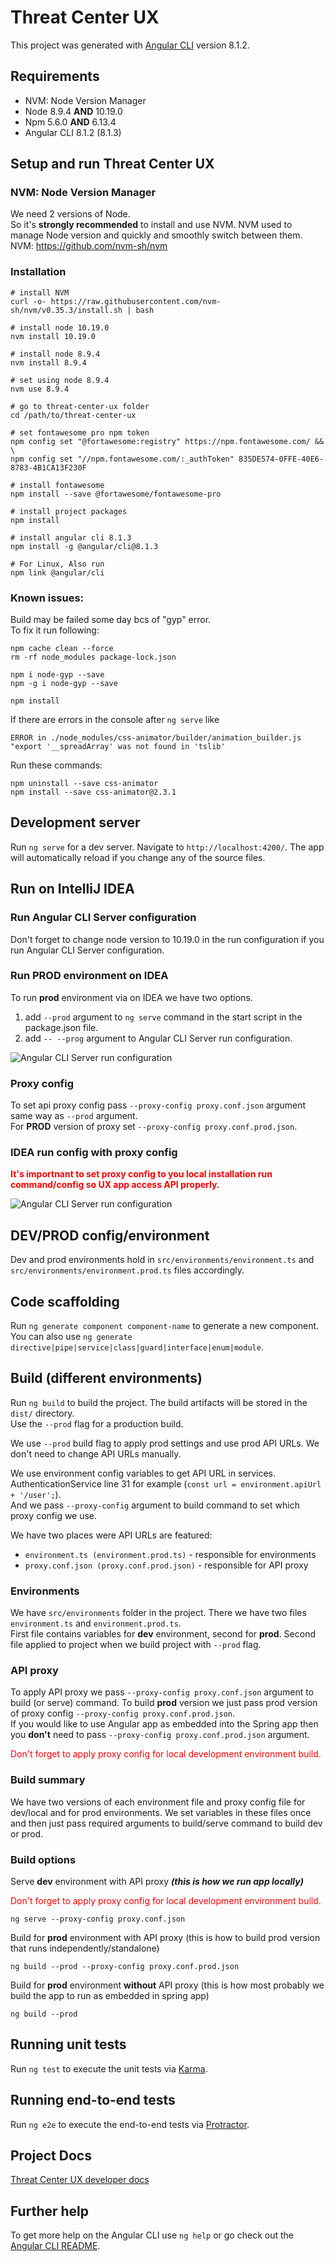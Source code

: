 # Threat Center UX 

This project was generated with [Angular CLI](https://github.com/angular/angular-cli) version 8.1.2.

## Requirements

- NVM: Node Version Manager
- Node 8.9.4 **AND** 10.19.0
- Npm 5.6.0 **AND** 6.13.4
- Angular CLI 8.1.2 (8.1.3)  



## Setup and run Threat Center UX

### NVM: Node Version Manager

We need 2 versions of Node.  
So it's **strongly recommended** to install and use NVM. 
NVM used to manage Node version and quickly and smoothly switch between them.  
NVM: https://github.com/nvm-sh/nvm



### Installation

    # install NVM
    curl -o- https://raw.githubusercontent.com/nvm-sh/nvm/v0.35.3/install.sh | bash
    
    # install node 10.19.0
    nvm install 10.19.0
    
    # install node 8.9.4
    nvm install 8.9.4
    
    # set using node 8.9.4
    nvm use 8.9.4
    
    # go to threat-center-ux folder
    cd /path/to/threat-center-ux
    
    # set fontawesome pro npm token
    npm config set "@fortawesome:registry" https://npm.fontawesome.com/ && \
    npm config set "//npm.fontawesome.com/:_authToken" 835DE574-0FFE-40E6-8783-4B1CA13F230F
    
    # install fontawesome
    npm install --save @fortawesome/fontawesome-pro
    
    # install project packages
    npm install
    
    # install angular cli 8.1.3
    npm install -g @angular/cli@8.1.3
    
    # For Linux, Also run
    npm link @angular/cli

### Known issues:  

Build may be failed some day bcs of "gyp" error.  
To fix it run following:  

    npm cache clean --force
    rm -rf node_modules package-lock.json
    
    npm i node-gyp --save
    npm -g i node-gyp --save
    
    npm install

If there are errors in the console after `ng serve` like

    ERROR in ./node_modules/css-animator/builder/animation_builder.js
    "export '__spreadArray' was not found in 'tslib'

Run these commands:

    npm uninstall --save css-animator
    npm install --save css-animator@2.3.1

## Development server

Run `ng serve` for a dev server. Navigate to `http://localhost:4200/`. The app will automatically reload if you change any of the source files.



## Run on IntelliJ IDEA

### Run Angular CLI Server configuration

Don't forget to change node version to 10.19.0 in the run configuration if you run Angular CLI Server configuration.

### Run PROD environment on IDEA

To run **prod** environment via on IDEA we have two options.  
1. add `--prod` argument to `ng serve` command in the  start script in the package.json file.
2. add `-- --prog` argument to Angular CLI Server run configuration.

<img alt="Angular CLI Server run configuration" src="https://github.com/threatrix/threat-center-ux/blob/master/angular-cli-server.png">

### Proxy config

To set api proxy config pass `--proxy-config proxy.conf.json` argument same way as `--prod` argument.  
For **PROD** version of proxy set `--proxy-config proxy.conf.prod.json`.

### IDEA run config with proxy config

<font color='red'>**It's importnant to set proxy config to you local installation run command/config so UX app access API properly.**</font>  

<img alt="Angular CLI Server run configuration" src="https://github.com/threatrix/threat-center-ux/blob/master/angular-proxy-settings.png">



## DEV/PROD config/environment

Dev and prod environments  hold in `src/environments/environment.ts` and `src/environments/environment.prod.ts` files accordingly.


## Code scaffolding

Run `ng generate component component-name` to generate a new component. You can also use `ng generate directive|pipe|service|class|guard|interface|enum|module`.

## Build (different environments)

Run `ng build` to build the project. The build artifacts will be stored in the `dist/` directory.  
Use the `--prod` flag for a production build.

We use `--prod` build flag to apply prod settings and use prod API URLs. We don't need to change API URLs manually.  

We use environment config variables to get API URL in services. AuthenticationService line 31 for example (`const url = environment.apiUrl + '/user';`).  
And we pass `--proxy-config` argument to build command to set which proxy config we use.

We have two places were API URLs are featured: 
- `environment.ts (environment.prod.ts)` - responsible for environments
- `proxy.conf.json (proxy.conf.prod.json)` - responsible for API proxy

### Environments  
We have `src/environments` folder in the project. There we have two files `environment.ts` and `environment.prod.ts`.  
First file contains variables for **dev** environment, second for **prod**. Second file applied to project when we build project with `--prod` flag.

### API proxy  
To apply API proxy we pass `--proxy-config proxy.conf.json` argument to build (or serve) command. To build **prod** version we just pass prod version of proxy config `--proxy-config proxy.conf.prod.json`.  
If you would like to use Angular app as embedded into the Spring app then you **don't** need to pass `--proxy-config proxy.conf.prod.json` argument.

<font color='red'>Don't forget to apply proxy config for local development environment build.</font>

### Build summary  
We have two versions of each environment file and proxy config file for dev/local and for prod environments. We set variables in these files once and then just pass required arguments to build/serve command to build dev or prod.

### Build options  
Serve **dev** environment with API proxy  **_(this is how we run app locally)_**

<font color='red'>Don't forget to apply proxy config for local development environment build.</font>

    ng serve --proxy-config proxy.conf.json

Build for **prod** environment with API proxy  (this is how to build prod version that runs independently/standalone)

    ng build --prod --proxy-config proxy.conf.prod.json

Build for **prod** environment **without** API proxy  (this is how most probably we build the app to run as embedded in spring app)

    ng build --prod



## Running unit tests

Run `ng test` to execute the unit tests via [Karma](https://karma-runner.github.io).

## Running end-to-end tests

Run `ng e2e` to execute the end-to-end tests via [Protractor](http://www.protractortest.org/).

## Project Docs

[Threat Center UX developer docs](docs/README.md)

## Further help

To get more help on the Angular CLI use `ng help` or go check out the [Angular CLI README](https://github.com/angular/angular-cli/blob/master/README.md).
